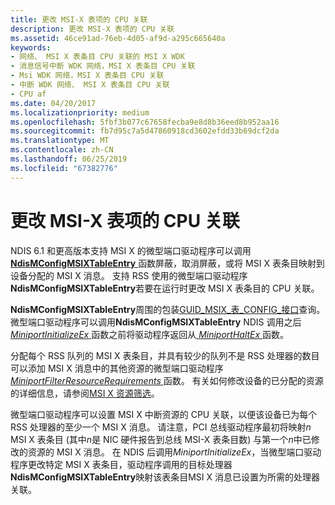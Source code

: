 ```yaml
---
title: 更改 MSI-X 表项的 CPU 关联
description: 更改 MSI-X 表项的 CPU 关联
ms.assetid: 46ce91ad-76eb-4d05-af9d-a295c665640a
keywords:
- 网络、 MSI X 表条目 CPU 关联的 MSI X WDK
- 消息信号中断 WDK 网络，MSI X 表条目 CPU 关联
- Msi WDK 网络，MSI X 表条目 CPU 关联
- 中断 WDK 网络、 MSI X 表条目 CPU 关联
- CPU af
ms.date: 04/20/2017
ms.localizationpriority: medium
ms.openlocfilehash: 5fbf3b077c67658fecba9e8d8b36eed8b952aa16
ms.sourcegitcommit: fb7d95c7a5d47860918cd3602efdd33b69dcf2da
ms.translationtype: MT
ms.contentlocale: zh-CN
ms.lasthandoff: 06/25/2019
ms.locfileid: "67382776"
---
```

# <a name="changing-the-cpu-affinity-of-msi-x-table-entries"></a>更改 MSI-X 表项的 CPU 关联





NDIS 6.1 和更高版本支持 MSI X 的微型端口驱动程序可以调用[ **NdisMConfigMSIXTableEntry** ](https://docs.microsoft.com/windows-hardware/drivers/ddi/content/ndis/nf-ndis-ndismconfigmsixtableentry)函数屏蔽，取消屏蔽，或将 MSI X 表条目映射到设备分配的 MSI X 消息。 支持 RSS 使用的微型端口驱动程序**NdisMConfigMSIXTableEntry**若要在运行时更改 MSI X 表条目的 CPU 关联。

**NdisMConfigMSIXTableEntry**周围的包装[GUID\_MSIX\_表\_CONFIG\_接口](https://msdn.microsoft.com/library/windows/hardware/ff546563)查询。 微型端口驱动程序可以调用**NdisMConfigMSIXTableEntry** NDIS 调用之后[ *MiniportInitializeEx* ](https://docs.microsoft.com/windows-hardware/drivers/ddi/content/ndis/nc-ndis-miniport_initialize)函数之前将驱动程序返回从[ *MiniportHaltEx* ](https://docs.microsoft.com/windows-hardware/drivers/ddi/content/ndis/nc-ndis-miniport_halt)函数。

分配每个 RSS 队列的 MSI X 表条目，并具有较少的队列不是 RSS 处理器的数目可以添加 MSI X 消息中的其他资源的微型端口驱动程序[ *MiniportFilterResourceRequirements* ](https://docs.microsoft.com/windows-hardware/drivers/ddi/content/ndis/nc-ndis-miniport_pnp_irp)函数。 有关如何修改设备的已分配的资源的详细信息，请参阅[MSI X 资源筛选](msi-x-resource-filtering.md)。

微型端口驱动程序可以设置 MSI X 中断资源的 CPU 关联，以便该设备已为每个 RSS 处理器的至少一个 MSI X 消息。 请注意，PCI 总线驱动程序最初将映射*n* MSI X 表条目 (其中*n*是 NIC 硬件报告到总线 MSI-X 表条目数) 与第一个*n*中已修改的资源的 MSI X 消息。 在 NDIS 后调用*MiniportInitializeEx*，当微型端口驱动程序更改特定 MSI X 表条目，驱动程序调用的目标处理器**NdisMConfigMSIXTableEntry**映射该表条目MSI X 消息已设置为所需的处理器关联。

 

 






